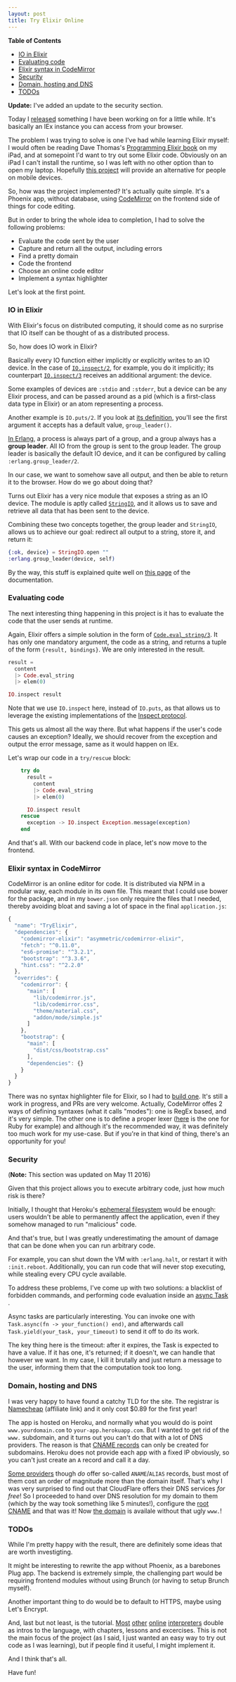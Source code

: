 ```yaml
---
layout: post
title: Try Elixir Online
---
```



<!-- markdown-toc start - Don't edit this section. Run M-x markdown-toc-generate-toc again -->
**Table of Contents**

  - [IO in Elixir](#io-in-elixir)
  - [Evaluating code](#evaluating-code)
  - [Elixir syntax in CodeMirror](#elixir-syntax-in-codemirror)
  - [Security](#security)
  - [Domain, hosting and DNS](#domain-hosting-and-dns)
  - [TODOs](#todos)

<!-- markdown-toc end -->

**Update:** I've added an update to the security section.

Today I [released](http://tryelixir.online) something I have been working on for a little while. It's
basically an IEx instance you can access from your browser.

The problem I was trying to solve is one I've had while learning Elixir myself:
I would often be reading Dave Thomas's [Programming Elixir book](https://pragprog.com/book/elixir/programming-elixir)
on my iPad, and at somepoint I'd want to try out some Elixir code. Obviously on
an iPad I can't install the runtime, so I was left with no other option than to
open my laptop. Hopefully [this project](tryelixir.online) will provide an
alternative for people on mobile devices.

So, how was the project implemented? It's actually quite simple. It's a Phoenix
app, without database, using [CodeMirror](https://codemirror.net/) on the
frontend side of things for code editing.

But in order to bring the whole idea to completion, I had to solve the following problems:

* Evaluate the code sent by the user
* Capture and return all the output, including errors
* Find a pretty domain
* Code the frontend
* Choose an online code editor
* Implement a syntax highlighter

Let's look at the first point.

### IO in Elixir

With Elixir's focus on distributed computing, it should come as no surprise that
IO itself can be thought of as a distributed process.

So, how does IO work in Elixir?

Basically every IO function either implicitly or explicitly writes to an IO
device. In the case of
[`IO.inspect/2`](http://elixir-lang.org/docs/stable/elixir/IO.html#inspect/2),
for example, you do it implicitly; its counterpart
[`IO.inspect/3`](http://elixir-lang.org/docs/stable/elixir/IO.html#inspect/3)
receives an additional argument: the device.

Some examples of devices are `:stdio` and `:stderr`, but a device can be any
Elixir process, and can be passed around as a pid (which is a first-class data
type in Elixir) or an atom representing a process.

Another example is `IO.puts/2`. If you look at
[its definition](http://elixir-lang.org/docs/stable/elixir/IO.html#puts/2),
you'll see the first argument it accepts has a default value, `group_leader()`.

[In Erlang](http://erlang.org/doc/man/erlang.html#group_leader-2), a process is
always part of a group, and a group always has a **group leader**. All IO from
the group is sent to the group leader. The group leader is basically the default
IO device, and it can be configured by calling `:erlang.group_leader/2`.

In our case, we want to somehow save all output, and then be able to return it
to the browser. How do we go about doing that?

Turns out Elixir has a very nice module that exposes a string as an IO device.
The module is aptly called
[`StringIO`](http://elixir-lang.org/docs/stable/elixir/StringIO.html), and it
allows us to save and retrieve all data that has been sent to the device.

Combining these two concepts together, the group leader and `StringIO`,
allows us to achieve our goal: redirect all output to a string, store it, and
return it:

``` elixir
{:ok, device} = StringIO.open ""
:erlang.group_leader(device, self)
```

By the way, this stuff is explained quite well on
[this page](http://elixir-lang.org/getting-started/io-and-the-file-system.html)
of the documentation.

### Evaluating code

The next interesting thing happening in this project is it has to evaluate the
code that the user sends at runtime.

Again, Elixir offers a simple solution in the form of
[`Code.eval_string/3`](http://elixir-lang.org/docs/stable/elixir/Code#eval_string/3).
It has only one mandatory argument, the code as a string, and returns a tuple of
the form `{result, bindings}`. We are only interested in the result.

``` elixir
result =
  content
  |> Code.eval_string
  |> elem(0)

IO.inspect result
```

Note that we use `IO.inspect` here, instead of `IO.puts`, as that allows us to
leverage the existing implementations of the
[Inspect protocol](http://elixir-lang.org/docs/stable/elixir/Inspect.html).

This gets us almost all the way there. But what happens if the user's code
causes an exception? Ideally, we should recover from the exception and output
the error message, same as it would happen on IEx.

Let's wrap our code in a `try/rescue` block:

``` elixir
    try do
      result =
        content
        |> Code.eval_string
        |> elem(0)

      IO.inspect result
    rescue
      exception -> IO.inspect Exception.message(exception)
    end

```

And that's all. With our backend code in place, let's now move to the frontend.

### Elixir syntax in CodeMirror

CodeMirror is an online editor for code. It is distributed via NPM in a modular
way, each module in its own file. This meant that I could use bower for the
package, and in my `bower.json` only require the files that I needed, thereby
avoiding bloat and saving a lot of space in the final `application.js`:

``` javascript
{
  "name": "TryElixir",
  "dependencies": {
    "codemirror-elixir": "asymmetric/codemirror-elixir",
    "fetch": "^0.11.0",
    "es6-promise": "^3.2.1",
    "bootstrap": "^3.3.6",
    "hint.css": "^2.2.0"
  },
  "overrides": {
    "codemirror": {
      "main": [
        "lib/codemirror.js",
        "lib/codemirror.css",
        "theme/material.css",
        "addon/mode/simple.js"
      ]
    },
    "bootstrap": {
      "main": [
        "dist/css/bootstrap.css"
      ],
      "dependencies": {}
    }
  }
}
```

There was no syntax highlighter file for Elixir, so I had to
[build one](https://github.com/asymmetric/codemirror-elixir). It's still a work
in progress, and PRs are very welcome. Actually, CodeMirror offes 2 ways of
defining syntaxes (what it calls "modes"): one is RegEx based, and it's very
simple. The other one is to define a proper lexer
([here](https://github.com/codemirror/CodeMirror/blob/master/mode/ruby/ruby.js)
is the one for Ruby for example) and although it's the recommended way, it was
definitely too much work for my use-case. But if you're in that kind of thing,
there's an opportunity for you!

### Security

(**Note:** This section was updated on May 11 2016)

Given that this project allows you to execute arbitrary code, just how much risk is there?

Initially, I thought that Heroku's
[ephemeral filesystem](https://devcenter.heroku.com/articles/dynos#ephemeral-filesystem)
would be enough: users wouldn't be able to permanently affect the application,
even if they somehow managed to run "malicious" code.

And that's true, but I was greatly underestimating the amount of damage that can
be done when you can run arbitrary code.

For example, you can shut down the VM with `:erlang.halt`, or restart it with
`:init.reboot`. Additionally, you can run code that will never stop executing,
while stealing every CPU cycle available.

To address these problems, I've come up with two solutions: a blacklist of
forbidden commands, and performing code evaluation inside an [async Task](http://elixir-lang.org/docs/stable/elixir/Task.html#async/1)
.

Async tasks are particularly interesting. You can invoke one with `Task.async(fn
-> your_function() end)`, and afterwards call `Task.yield(your_task,
your_timeout)` to send it off to do its work.

The key thing here is the timeout: after it expires, the Task is expected to
have a value. If it has one, it's returned; if it doesn't, we can handle that
however we want. In my case, I kill it brutally and just return a message to the
user, informing them that the computation took too long.

### Domain, hosting and DNS

I was very happy to have found a catchy TLD for the site. The registrar is
[Namecheap](https://www.namecheap.com/?aff=98531) (affiliate link) and it only
cost $0.89 for the first year!

The app is hosted on Heroku, and normally what you would do is point
`www.yourdomain.com` to `your-app.herokuapp.com`. But I wanted to get rid of
the `www.` subdomain, and it turns out you can't do that with a lot of DNS
providers. The reason is that
[CNAME records](https://en.wikipedia.org/wiki/CNAME_record) can only be created
for subdomains. Heroku does not provide each app with a fixed IP obviously, so
you can't just create an `A` record and call it a day.

[Some providers](https://devcenter.heroku.com/articles/custom-domains#add-a-custom-root-domain)
though *do* offer so-called `ANAME`/`ALIAS` records, bust most of them cost an
order of magnitude more than the domain itself. That's why I was very surprised
to find out that CloudFlare offers their DNS services *for free*! So I proceeded
to hand over DNS resolution for my domain to them (which by the way took
something like 5 minutes!), configure the
[root CNAME](https://blog.cloudflare.com/introducing-cname-flattening-rfc-compliant-cnames-at-a-domains-root/)
and that was it! Now [the domain](http://tryelixir.online) is availale without
that ugly `www.`!

### TODOs

While I'm pretty happy with the result, there are definitely some ideas that are
worth investigting.

It might be interesting to rewrite the app without Phoenix, as a barebones Plug
app. The backend is extremely simple, the challenging part would be requiring
frontend modules without using Brunch (or having to setup Brunch myself).

Another important thing to do would be to default to HTTPS, maybe using Let's
Encrypt.

And, last but not least, is the tutorial. [Most](http://tour.golang.org/)
[other](http://elm-lang.org/try)
[online](http://tryruby.org/levels/1/challenges/0)
[interpreters](https://tryhaskell.org/) double as intros to the language, with
chapters, lessons and excercises. This is not the main focus of the project (as
I said, I just wanted an easy way to try out code as I was learning), but if
people find it useful, I might implement it.

And I think that's all.

Have fun!
